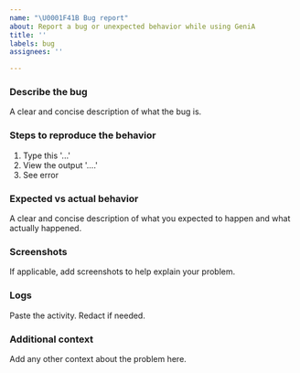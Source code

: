 ```yaml
---
name: "\U0001F41B Bug report"
about: Report a bug or unexpected behavior while using GeniA
title: ''
labels: bug
assignees: ''

---
```


### Describe the bug

A clear and concise description of what the bug is.

### Steps to reproduce the behavior

1. Type this '...'
2. View the output '....'
3. See error

### Expected vs actual behavior

A clear and concise description of what you expected to happen and what actually happened.

### Screenshots

If applicable, add screenshots to help explain your problem.

### Logs

Paste the activity. Redact if needed.

### Additional context

Add any other context about the problem here.